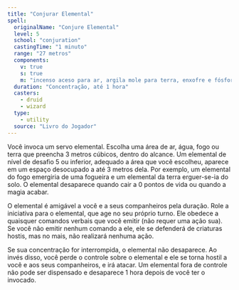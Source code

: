 ```yaml
---
title: "Conjurar Elemental"
spell:
  originalName: "Conjure Elemental"
  level: 5
  school: "conjuration"
  castingTime: "1 minuto"
  range: "27 metros"
  components:
    v: true
    s: true
    m: "incenso aceso para ar, argila mole para terra, enxofre e fósforo para fogo ou água e areia para água"
  duration: "Concentração, até 1 hora"
  casters:
    - druid
    - wizard
  type:
    - utility
  source: "Livro do Jogador"
---
```


Você invoca um servo elemental. Escolha uma área de ar, água, fogo ou terra que preencha 3 metros cúbicos, dentro do alcance. Um elemental de nível de desafio 5 ou inferior, adequado a área que você escolheu, aparece em um espaço desocupado a até 3 metros dela. Por exemplo, um elemental do fogo emergiria de uma fogueira e um elemental da terra erguer-se-ia do solo. O elemental desaparece quando cair a 0 pontos de vida ou quando a magia acabar.

O elemental é amigável a você e a seus companheiros pela duração. Role a iniciativa para o elemental, que age no seu próprio turno. Ele obedece a quaisquer comandos verbais que você emitir (não requer uma ação sua). Se você não emitir nenhum comando a ele, ele se defenderá de criaturas hostis, mas no mais, não realizará nenhuma ação.

Se sua concentração for interrompida, o elemental não desaparece. Ao invés disso, você perde o controle sobre o elemental e ele se torna hostil a você e aos seus companheiros, e irá atacar. Um elemental fora de controle não pode ser dispensado e desaparece 1 hora depois de você ter o invocado.
